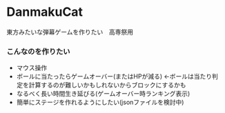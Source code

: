 # DanmakuCat
東方みたいな弾幕ゲームを作りたい　高専祭用

### こんなのを作りたい
- マウス操作
- ボールに当たったらゲームオーバー(またはHPが減る) ←ボールは当たり判定を計算するのが難しいかもしれないからブロックにするかも
- なるべく長い時間生き延びる(ゲームオーバー時ランキング表示)
- 簡単にステージを作れるようにしたい(jsonファイルを検討中)
